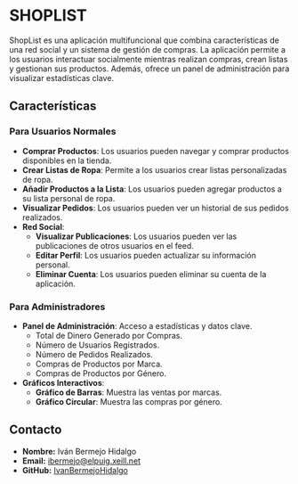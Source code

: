 # SHOPLIST

ShopList es una aplicación multifuncional que combina características de una red social y un sistema de gestión de compras. La aplicación permite a los usuarios interactuar socialmente mientras realizan compras, crean listas y gestionan sus productos. Además, ofrece un panel de administración para visualizar estadísticas clave.

## Características

### Para Usuarios Normales
- **Comprar Productos**: Los usuarios pueden navegar y comprar productos disponibles en la tienda.
- **Crear Listas de Ropa**: Permite a los usuarios crear listas personalizadas de ropa.
- **Añadir Productos a la Lista**: Los usuarios pueden agregar productos a su lista personal de ropa.
- **Visualizar Pedidos**: Los usuarios pueden ver un historial de sus pedidos realizados.
- **Red Social**:
  - **Visualizar Publicaciones**: Los usuarios pueden ver las publicaciones de otros usuarios en el feed.
  - **Editar Perfil**: Los usuarios pueden actualizar su información personal.
  - **Eliminar Cuenta**: Los usuarios pueden eliminar su cuenta de la aplicación.

### Para Administradores
- **Panel de Administración**: Acceso a estadísticas y datos clave.
  - Total de Dinero Generado por Compras.
  - Número de Usuarios Registrados.
  - Número de Pedidos Realizados.
  - Compras de Productos por Marca.
  - Compras de Productos por Género.
- **Gráficos Interactivos**:
  - **Gráfico de Barras**: Muestra las ventas por marcas.
  - **Gráfico Circular**: Muestra las compras por género.

## Contacto

- **Nombre:** Iván Bermejo Hidalgo
- **Email:** ibermejo@elpuig.xeill.net
- **GitHub:** [IvanBermejoHidalgo](https://github.com/IvanBermejoHidalgo)

